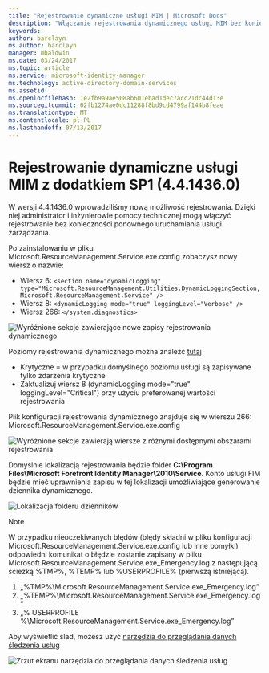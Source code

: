 ```yaml
---
title: "Rejestrowanie dynamiczne usługi MIM | Microsoft Docs"
description: "Włączanie rejestrowania dynamicznego usługi MIM bez konieczności ponownego uruchamiania usługi zarządzania"
keywords: 
author: barclayn
ms.author: barclayn
manager: mbaldwin
ms.date: 03/24/2017
ms.topic: article
ms.service: microsoft-identity-manager
ms.technology: active-directory-domain-services
ms.assetid: 
ms.openlocfilehash: 1e2fb9a9ae508ab601ebad1dec7acc21dc44d13e
ms.sourcegitcommit: 02fb1274ae0dc11288f8bd9cd4799af144b8feae
ms.translationtype: MT
ms.contentlocale: pl-PL
ms.lasthandoff: 07/13/2017
---
```

# Rejestrowanie dynamiczne usługi MIM z dodatkiem SP1 (4.4.1436.0)
<a id="mim-sp1-4414360--service-dynamic-logging" class="xliff"></a>
W wersji 4.4.1436.0 wprowadziliśmy nową możliwość rejestrowania. Dzięki niej administrator i inżynierowie pomocy technicznej mogą włączyć rejestrowanie bez konieczności ponownego uruchamiania usługi zarządzania.

Po zainstalowaniu w pliku Microsoft.ResourceManagement.Service.exe.config zobaczysz nowy wiersz o nazwie:

*   Wiersz 6: ``<section name="dynamicLogging" type="Microsoft.ResourceManagement.Utilities.DynamicLoggingSection, Microsoft.ResourceManagement.Service" />``
*   Wiersz 8: ``<dynamicLogging mode="true" loggingLevel="Verbose" />``
*   Wiersz 266: ``</system.diagnostics> ``

![Wyróżnione sekcje zawierające nowe zapisy rejestrowania dynamicznego](media/mim-service-dynamic-logging/screen01.png)

Poziomy rejestrowania dynamicznego można znaleźć [tutaj](https://msdn.microsoft.com/library/ms733025(v=vs.110).aspx#Anchor_3)

- Krytyczne = w przypadku domyślnego poziomu usługi są zapisywane tylko zdarzenia krytyczne
- Zaktualizuj wiersz 8 (dynamicLogging mode="true" loggingLevel="Critical") przy użyciu preferowanej wartości rejestrowania

Plik konfiguracji rejestrowania dynamicznego znajduje się w wierszu 266: Microsoft.ResourceManagement.Service.exe.config

![Wyróżnione sekcje zawierają wiersze z różnymi dostępnymi obszarami rejestrowania](media/mim-service-dynamic-logging/screen02.png)

Domyślnie lokalizacją rejestrowania będzie folder **C:\Program Files\Microsoft Forefront Identity Manager\2010\Service**. Konto usługi FIM będzie mieć uprawnienia zapisu w tej lokalizacji umożliwiające generowanie dziennika dynamicznego.

![Lokalizacja folderu dzienników](media/mim-service-dynamic-logging/screen03.png)

 >[!NOTE]
 W przypadku nieoczekiwanych błędów (błędy składni w pliku konfiguracji Microsoft.ResourceManagement.Service.exe.config lub inne pomyłki) odpowiedni komunikat o błędzie zostanie zapisany w pliku Microsoft.ResourceManagement.Service.exe_Emergency.log z następującą ścieżką %TMP%, %TEMP% lub %USERPROFILE% (pierwszą istniejącą).  
1. „%TMP%\Microsoft.ResourceManagement.Service.exe_Emergency.log”
2. „%TEMP%\Microsoft.ResourceManagement.Service.exe_Emergency.log”
3. „% USERPROFILE %\Microsoft.ResourceManagement.Service.exe_Emergency.log”

Aby wyświetlić ślad, możesz użyć [narzędzia do przeglądania danych śledzenia usług](https://msdn.microsoft.com//library/aa751795(v=vs.110).aspx)

 ![Zrzut ekranu narzędzia do przeglądania danych śledzenia usług](media/mim-service-dynamic-logging/screen04.png)
